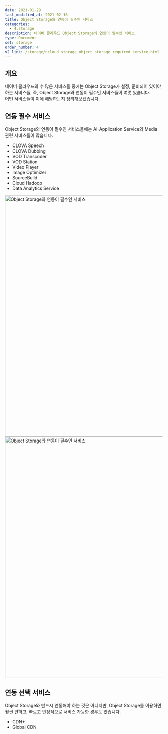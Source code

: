 ```yaml
---
date: 2021-01-29
last_modified_at: 2021-02-16
title: Object Storage와 연동이 필수인 서비스
categories:
  - 4.storage
description: 네이버 클라우드 Object Storage와 연동이 필수인 서비스
type: Document
set: storage
order_number: 4
v2_link: /storage/ncloud_storage_object_storage_required_service.html
---
```


## 개요
네이버 클라우드의 수 많은 서비스들 중에는 Object Storage가 설정, 준비되어 있어야 하는 서비스들, 즉, Object Storage와 연동이 필수인 서비스들이 여럿 있습니다.  
어떤 서비스들이 이에 해당하는지 정리해보겠습니다.

## 연동 필수 서비스
Object Storage와 연동이 필수인 서비스들에는 AI-Application Service와 Media 관련 서비스들이 많습니다.

- CLOVA Speech
- CLOVA Dubbing
- VOD Transcoder
- VOD Station
- Video Player
- Image Optimizer
- SourceBuild
- Cloud Hadoop
- Data Analytics Service

<img src="/images/ncp_storage_object_storage_required_service_01.jpg" alt="Object Storage와 연동이 필수인 서비스" style="width:770px;align:center">

<img src="/images/ncp_storage_object_storage_required_service_02.jpg" alt="Object Storage와 연동이 필수인 서비스" style="width:770px;align:center">


## 연동 선택 서비스
Object Storage와 반드시 연동해야 하는 것은 아니지만, Object Storage를 이용하면 훨씬 편하고, 빠르고 안정적으로 서비스 가능한 경우도 있습니다.

- CDN+
- Global CDN
